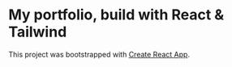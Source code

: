 # My portfolio, build with React & Tailwind

This project was bootstrapped with [Create React App](https://github.com/facebook/create-react-app).
